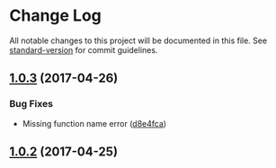 # Change Log

All notable changes to this project will be documented in this file. See [standard-version](https://github.com/conventional-changelog/standard-version) for commit guidelines.

<a name="1.0.3"></a>
## [1.0.3](https://github.com/njakob/lambda/compare/v1.0.2...v1.0.3) (2017-04-26)


### Bug Fixes

* Missing function name error ([d8e4fca](https://github.com/njakob/lambda/commit/d8e4fca))



<a name="1.0.2"></a>
## [1.0.2](https://github.com/njakob/lambda/compare/v1.0.1...v1.0.2) (2017-04-25)
